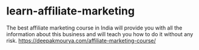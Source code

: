 # learn-affiliate-marketing
The best affiliate marketing course in India will provide you with all the information about this business and will teach you how to do it without any risk.
https://deepakmourya.com/affiliate-marketing-course/
